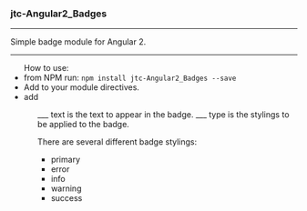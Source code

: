 ### jtc-Angular2_Badges
___
Simple badge module for Angular 2.
___
<ul>How to use:
<li>from NPM run: <code>npm install jtc-Angular2_Badges --save</code></li>    
<li>Add to your module directives.</li>
<li>add <code><jtc-Badge [type]="warn" [text]="Columns"></jtc-Badge></code></li>
<ul>
___
text is the text to appear in the badge.
___
type is the stylings to be applied to the badge.

There are several different badge stylings:
<ul>
<li>primary</li>
<li>error</li>
<li>info</li>
<li>warning</li>
<li>success</li>
</ul>